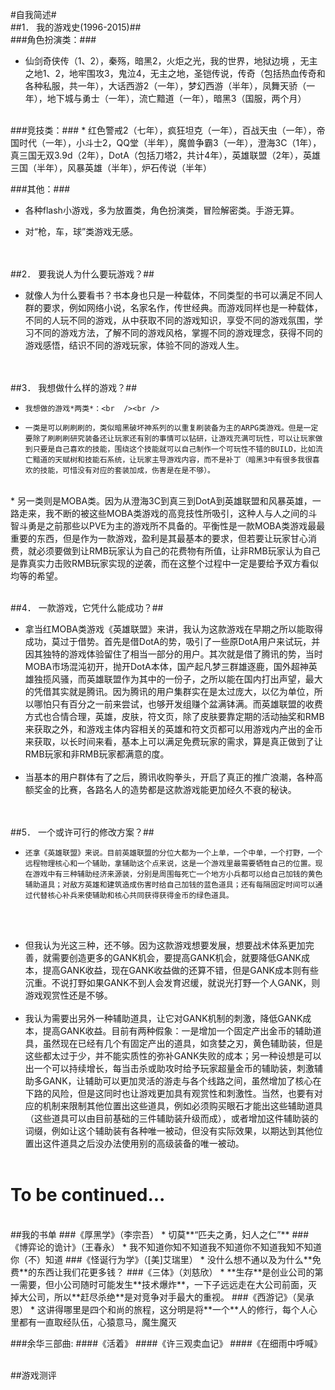 #自我简述#
<br />
##1．    我的游戏史(1996-2015)##
<br />
###角色扮演类：###
* 仙剑奇侠传（1、2），秦殇，暗黑2，火炬之光，我的世界，地狱边境 ，无主之地1、2，地牢围攻3，鬼泣4，无主之地，圣铠传说，传奇（包括热血传奇和各种私服，共一年），大话西游2（一年），梦幻西游（半年），凤舞天骄（一年），地下城与勇士（一年），流亡黯道（一年），暗黑3（国服，两个月）

<br />
###竞技类：###
* 红色警戒2（七年），疯狂坦克（一年），百战天虫（一年），帝国时代（一年），小斗士2，QQ堂（半年），魔兽争霸3（一年），澄海3C（1年），真三国无双3.9d（2年），DotA（包括刀塔2，共计4年），英雄联盟（2年），英雄三国（半年），风暴英雄（半年），炉石传说（半年）

###其他：###
* 各种flash小游戏，多为放置类，角色扮演类，冒险解密类。手游无算。

* 对“枪，车，球”类游戏无感。

<br /><br />
##2．    要我说人为什么要玩游戏？##
* 就像人为什么要看书？书本身也只是一种载体，不同类型的书可以满足不同人群的要求，例如网络小说，名家名作，传世经典。而游戏同样也是一种载体，不同的人玩不同的游戏，从中获取不同的游戏知识，享受不同的游戏氛围，学习不同的游戏方法，了解不同的游戏风格，掌握不同的游戏理念，获得不同的游戏感悟，结识不同的游戏玩家，体验不同的游戏人生。

<br /><br />
##3．    我想做什么样的游戏？##
*     我想做的游戏*两类*：<br  /><br />
*     一类是可以刷刷刷的，类似暗黑破坏神系列的以重复刷装备为主的ARPG类游戏。但是一定要除了刷刷刷研究装备还让玩家还有别的事情可以钻研，让游戏充满可玩性，可以让玩家做到只要是自己喜欢的技能，围绕这个技能就可以自己制作一个可玩性不错的BUILD，比如流亡黯道的天赋树和技能石系统，让玩家主导游戏内容，而不是补丁（暗黑3中有很多我很喜欢的技能，可惜没有对应的套装加成，伤害是在是不够）。	
<br />
* 另一类则是MOBA类。因为从澄海3C到真三到DotA到英雄联盟和风暴英雄，一路走来，我不断的被这些MOBA类游戏的高竞技性所吸引，这种人与人之间的斗智斗勇是之前那些以PVE为主的游戏所不具备的。平衡性是一款MOBA类游戏最最重要的东西，但是作为一款游戏，盈利是其最基本的要求，但若要让玩家甘心消费，就必须要做到让RMB玩家认为自己的花费物有所值，让非RMB玩家认为自己是靠真实力击败RMB玩家实现的逆袭，而在这整个过程中一定是要给予双方看似均等的希望。 
<br /><br />

##4．    一款游戏，它凭什么能成功？##
* 拿当红MOBA类游戏《英雄联盟》来讲，我认为这款游戏在早期之所以能取得成功，莫过于借势。首先是借DotA的势，吸引了一些原DotA用户来试玩，并因其独特的游戏体验留住了相当一部分的用户。其次就是借了腾讯的势，当时MOBA市场混沌初开，抛开DotA本体，国产起凡梦三群雄逐鹿，国外超神英雄独揽风骚，而英雄联盟作为其中的一份子，之所以能在国内打出声望，最大的凭借其实就是腾讯。因为腾讯的用户集群实在是太过庞大，以亿为单位，所以哪怕只有百分之一前来尝试，也够开发组赚个盆满钵满。而英雄联盟的收费方式也合情合理，英雄，皮肤，符文页，除了皮肤要靠定期的活动抽奖和RMB来获取之外，和游戏主体内容相关的英雄和符文页都可以用游戏内产出的金币来获取，以长时间来看，基本上可以满足免费玩家的需求，算是真正做到了让RMB玩家和非RMB玩家都满意的度。
<br /><br />
*   当基本的用户群体有了之后，腾讯收购拳头，开启了真正的推广浪潮，各种高额奖金的比赛，各路名人的造势都是这款游戏能更加经久不衰的秘诀。

<br /> <br />
##5．    一个或许可行的修改方案？##
*     还拿《英雄联盟》来说。目前英雄联盟的分位大都为一个上单，一个中单，一个打野，一个远程物理核心和一个辅助，拿辅助这个点来说，这是一个游戏里最需要牺牲自己的位置。现在游戏中有三种辅助经济来源装，分别是周围每死亡一个地方小兵都可以给自己加钱的黄色辅助道具；对敌方英雄和建筑造成伤害时给自己加钱的蓝色道具；还有每隔固定时间可以通过代替核心补兵来使辅助和核心共同获得获得金币的绿色道具。
<br /><br />
*	但我认为光这三种，还不够。因为这款游戏想要发展，想要战术体系更加完善，就需要创造更多的GANK机会，要提高GANK机会，就要降低GANK成本，提高GANK收益，现在GANK收益做的还算不错，但是GANK成本则有些沉重。不说打野如果GANK不到人会发育迟缓，就说光打野一个人GANK，则游戏观赏性还是不够。
<br /><br />
* 我认为需要出另外一种辅助道具，让它对GANK机制的刺激，降低GANK成本，提高GANK收益。目前有两种假象：一是增加一个固定产出金币的辅助道具，虽然现在已经有几个有固定产出的道具，如贪婪之刃，黄色辅助装，但是这些都太过于少，并不能实质性的弥补GANK失败的成本；另一种设想是可以出一个可以持续增长，每当击杀或助攻时给予玩家超量金币的辅助装，刺激辅助多GANK，让辅助可以更加灵活的游走与各个线路之间，虽然增加了核心在下路的风险，但是这同时也让游戏更加具有观赏性和刺激性。当然，也要有对应的机制来限制其他位置出这些道具，例如必须购买眼石才能出这些辅助道具（这些道具可以由目前基础的三件辅助装升级而成），或者增加这件辅助装的词缀，例如让这个辅助装有各种唯一被动，但没有实际效果，以期达到其他位置出这件道具之后没办法使用别的高级装备的唯一被动。
<br /> <br />

#  To be continued...
<br />
##我的书单
###《厚黑学》（李宗吾）
* 切莫**“匹夫之勇，妇人之仁”**
###《博弈论的诡计》（王春永）
* 我不知道你知不知道我不知道你不知道我知不知道你（不）知道
###《怪诞行为学》（[美]艾瑞里）
* 没什么想不通以及为什么**免费**的东西让我们花更多钱？
###《三体》（刘慈欣）
* **生存**是创业公司的第一需要，但小公司随时可能发生**技术爆炸**，一下子远远走在大公司前面，灭掉大公司，所以**赶尽杀绝**是对竞争对手最大的重视。
###《西游记》（吴承恩）
* 这讲得哪里是四个和尚的旅程，这分明是将**一个**人的修行，每个人心里都有一直取经队伍，心猿意马，魔生魔灭

###余华三部曲:
####《活着》
####《许三观卖血记》
####《在细雨中呼喊》

<br />
##游戏测评
